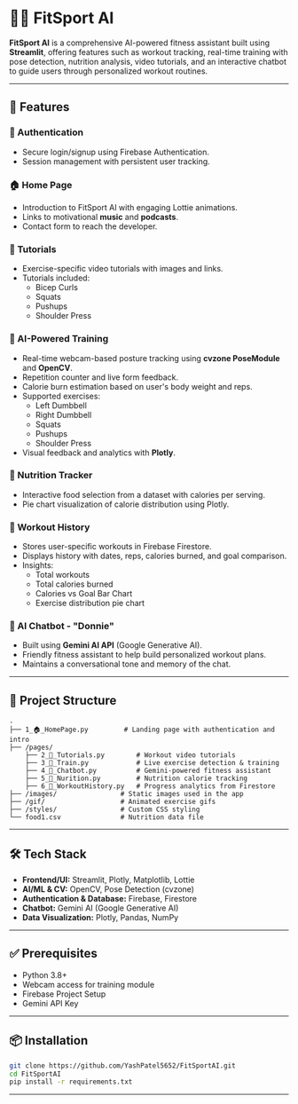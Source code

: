 # 🏋️‍♂️ FitSport AI

**FitSport AI** is a comprehensive AI-powered fitness assistant built using **Streamlit**, offering features such as workout tracking, real-time training with pose detection, nutrition analysis, video tutorials, and an interactive chatbot to guide users through personalized workout routines.

---
## 🚀 Features

### 🔐 Authentication
- Secure login/signup using Firebase Authentication.
- Session management with persistent user tracking.

### 🏠 Home Page
- Introduction to FitSport AI with engaging Lottie animations.
- Links to motivational **music** and **podcasts**.
- Contact form to reach the developer.

### 📘 Tutorials
- Exercise-specific video tutorials with images and links.
- Tutorials included:
  - Bicep Curls
  - Squats
  - Pushups
  - Shoulder Press

### 🏃 AI-Powered Training
- Real-time webcam-based posture tracking using **cvzone PoseModule** and **OpenCV**.
- Repetition counter and live form feedback.
- Calorie burn estimation based on user's body weight and reps.
- Supported exercises:
  - Left Dumbbell
  - Right Dumbbell
  - Squats
  - Pushups
  - Shoulder Press
- Visual feedback and analytics with **Plotly**.

### 🍎 Nutrition Tracker
- Interactive food selection from a dataset with calories per serving.
- Pie chart visualization of calorie distribution using Plotly.

### 👟 Workout History
- Stores user-specific workouts in Firebase Firestore.
- Displays history with dates, reps, calories burned, and goal comparison.
- Insights:
  - Total workouts
  - Total calories burned
  - Calories vs Goal Bar Chart
  - Exercise distribution pie chart

### 🤖 AI Chatbot - "Donnie"
- Built using **Gemini AI API** (Google Generative AI).
- Friendly fitness assistant to help build personalized workout plans.
- Maintains a conversational tone and memory of the chat.
---
## 📂 Project Structure

```plaintext
.
├── 1_🏠_HomePage.py         # Landing page with authentication and intro
├── /pages/
    ├── 2_📘_Tutorials.py        # Workout video tutorials
    ├── 3_🏃_Train.py            # Live exercise detection & training
    ├── 4_🤖_Chatbot.py          # Gemini-powered fitness assistant
    ├── 5_🍎_Nurition.py         # Nutrition calorie tracking
    ├── 6_👟_WorkoutHistory.py   # Progress analytics from Firestore
├── /images/                # Static images used in the app
├── /gif/                   # Animated exercise gifs
├── /styles/                # Custom CSS styling
└── food1.csv               # Nutrition data file

```
---
## 🛠️ Tech Stack

- **Frontend/UI:** Streamlit, Plotly, Matplotlib, Lottie  
- **AI/ML & CV:** OpenCV, Pose Detection (cvzone)  
- **Authentication & Database:** Firebase, Firestore  
- **Chatbot:** Gemini AI (Google Generative AI)  
- **Data Visualization:** Plotly, Pandas, NumPy  

---

## ✅ Prerequisites

- Python 3.8+
- Webcam access for training module
- Firebase Project Setup
- Gemini API Key

---

## 📦 Installation

```bash
git clone https://github.com/YashPatel5652/FitSportAI.git
cd FitSportAI
pip install -r requirements.txt
```
---

